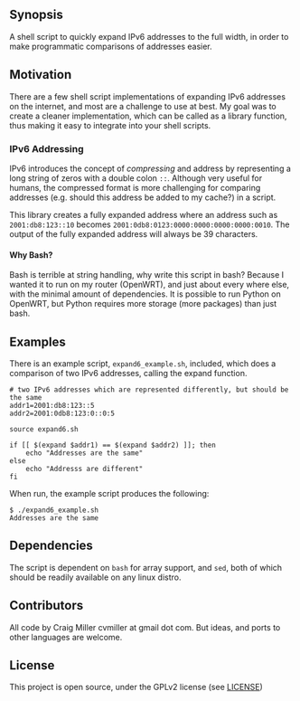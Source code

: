 ## Synopsis

A shell script to quickly expand IPv6 addresses to the full width, in order to make programmatic comparisons of addresses easier.


## Motivation

There are a few shell script implementations of expanding IPv6 addresses on the internet, and most are a challenge to use at best. My goal was to create a cleaner implementation, which can be called as a library function, thus making it easy to integrate into your shell scripts.


### IPv6 Addressing
IPv6 introduces the concept of *compressing* and address by representing a long string of zeros with a double colon `::`. Although very useful for humans, the compressed format is more challenging for comparing addresses (e.g. should this address be added to my cache?) in a script. 

This library creates a fully expanded address where an address such as `2001:db8:123::10` becomes `2001:0db8:0123:0000:0000:0000:0000:0010`. The output of the fully expanded address will always be 39 characters.


#### Why Bash?
Bash is terrible at string handling, why write this script in bash? Because I wanted it to run on my router (OpenWRT), and just about every where else, with the minimal amount of dependencies. It is possible to run Python on OpenWRT, but Python requires more storage (more packages) than just bash.

## Examples
There is an example script, `expand6_example.sh`, included, which does a comparison of two IPv6 addresses, calling the expand function.
```
# two IPv6 addresses which are represented differently, but should be the same
addr1=2001:db8:123::5
addr2=2001:0db8:123:0::0:5

source expand6.sh

if [[ $(expand $addr1) == $(expand $addr2) ]]; then
	echo "Addresses are the same"
else
	echo "Addresss are different"
fi
```
When run, the example script produces the following:
```
$ ./expand6_example.sh 
Addresses are the same
```


## Dependencies
The script is dependent on `bash` for array support, and `sed`, both of which should be readily available on any linux distro.

## Contributors

All code by Craig Miller cvmiller at gmail dot com. But ideas, and ports to other languages are welcome. 


## License

This project is open source, under the GPLv2 license (see [LICENSE](LICENSE))
